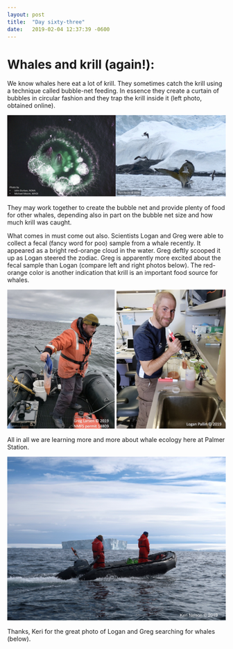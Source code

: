 ```yaml
---
layout: post
title:  "Day sixty-three"
date:   2019-02-04 12:37:39 -0600
---
```

# Whales and krill (again!):  
We know whales here eat a lot of krill. They sometimes catch the krill using a technique called bubble-net feeding. In essence they create a curtain of bubbles in circular fashion and they trap the krill inside it (left photo, obtained online).

![Bubble Feeding](/assets/blog_photos/190204/BubbleFeeding.jpg)

They may work together to create the bubble net and provide plenty of food for other whales, depending also in part on the bubble net size and how much krill was caught.

What comes in must come out also. Scientists Logan and Greg were able to collect a fecal (fancy word for poo) sample from a whale recently. It appeared as a bright red-orange cloud in the water. Greg deftly scooped it up as Logan steered the zodiac. Greg is apparently more excited about the fecal sample than Logan (compare left and right photos below). The red-orange color is another indication that krill is an important food source for whales.

![fecal sample](/assets/blog_photos/190204/Fecal_sample.jpg)

All in all we are learning more and more about whale ecology here at Palmer Station.

![Searching for whales](/assets/blog_photos/190204/Searching_For_Whales_Keri.jpg)

Thanks, Keri for the great photo of Logan and Greg searching for whales (below).
